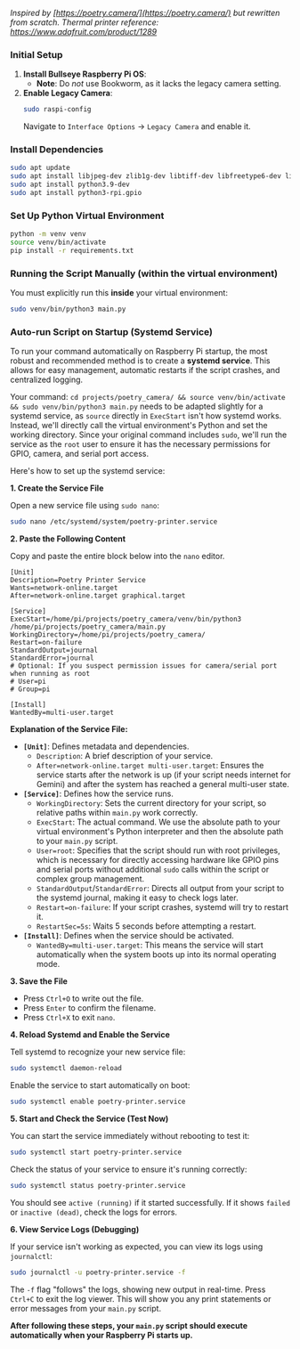 *Inspired by [https://poetry.camera/](https://poetry.camera/) but rewritten from scratch.*
*Thermal printer reference: https://www.adafruit.com/product/1289*

### Initial Setup

1.  **Install Bullseye Raspberry Pi OS**:
      * **Note**: Do *not* use Bookworm, as it lacks the legacy camera setting.
2.  **Enable Legacy Camera**:
    ```bash
    sudo raspi-config
    ```
    Navigate to `Interface Options` -\> `Legacy Camera` and enable it.

### Install Dependencies

```bash
sudo apt update
sudo apt install libjpeg-dev zlib1g-dev libtiff-dev libfreetype6-dev liblcms2-dev libwebp-dev tcl-dev tk-dev
sudo apt install python3.9-dev
sudo apt install python3-rpi.gpio
```

### Set Up Python Virtual Environment

```bash
python -m venv venv
source venv/bin/activate
pip install -r requirements.txt
```

### Running the Script Manually (within the virtual environment)

You must explicitly run this **inside** your virtual environment:

```bash
sudo venv/bin/python3 main.py
```

### Auto-run Script on Startup (Systemd Service)

To run your command automatically on Raspberry Pi startup, the most robust and recommended method is to create a **systemd service**. This allows for easy management, automatic restarts if the script crashes, and centralized logging.

Your command: `cd projects/poetry_camera/ && source venv/bin/activate && sudo venv/bin/python3 main.py` needs to be adapted slightly for a systemd service, as `source` directly in `ExecStart` isn't how systemd works. Instead, we'll directly call the virtual environment's Python and set the working directory. Since your original command includes `sudo`, we'll run the service as the `root` user to ensure it has the necessary permissions for GPIO, camera, and serial port access.

Here's how to set up the systemd service:

**1. Create the Service File**

Open a new service file using `sudo nano`:

```bash
sudo nano /etc/systemd/system/poetry-printer.service
```

**2. Paste the Following Content**

Copy and paste the entire block below into the `nano` editor.

```
[Unit]
Description=Poetry Printer Service
Wants=network-online.target
After=network-online.target graphical.target

[Service]
ExecStart=/home/pi/projects/poetry_camera/venv/bin/python3 /home/pi/projects/poetry_camera/main.py
WorkingDirectory=/home/pi/projects/poetry_camera/
Restart=on-failure
StandardOutput=journal
StandardError=journal
# Optional: If you suspect permission issues for camera/serial port when running as root
# User=pi
# Group=pi

[Install]
WantedBy=multi-user.target
```

**Explanation of the Service File:**

  * **`[Unit]`**: Defines metadata and dependencies.
      * `Description`: A brief description of your service.
      * `After=network-online.target multi-user.target`: Ensures the service starts after the network is up (if your script needs internet for Gemini) and after the system has reached a general multi-user state.
  * **`[Service]`**: Defines how the service runs.
      * `WorkingDirectory`: Sets the current directory for your script, so relative paths within `main.py` work correctly.
      * `ExecStart`: The actual command. We use the absolute path to your virtual environment's Python interpreter and then the absolute path to your `main.py` script.
      * `User=root`: Specifies that the script should run with root privileges, which is necessary for directly accessing hardware like GPIO pins and serial ports without additional `sudo` calls within the script or complex group management.
      * `StandardOutput`/`StandardError`: Directs all output from your script to the systemd journal, making it easy to check logs later.
      * `Restart=on-failure`: If your script crashes, systemd will try to restart it.
      * `RestartSec=5s`: Waits 5 seconds before attempting a restart.
  * **`[Install]`**: Defines when the service should be activated.
      * `WantedBy=multi-user.target`: This means the service will start automatically when the system boots up into its normal operating mode.

**3. Save the File**

  * Press `Ctrl+O` to write out the file.
  * Press `Enter` to confirm the filename.
  * Press `Ctrl+X` to exit `nano`.

**4. Reload Systemd and Enable the Service**

Tell systemd to recognize your new service file:

```bash
sudo systemctl daemon-reload
```

Enable the service to start automatically on boot:

```bash
sudo systemctl enable poetry-printer.service
```

**5. Start and Check the Service (Test Now)**

You can start the service immediately without rebooting to test it:

```bash
sudo systemctl start poetry-printer.service
```

Check the status of your service to ensure it's running correctly:

```bash
sudo systemctl status poetry-printer.service
```

You should see `active (running)` if it started successfully. If it shows `failed` or `inactive (dead)`, check the logs for errors.

**6. View Service Logs (Debugging)**

If your service isn't working as expected, you can view its logs using `journalctl`:

```bash
sudo journalctl -u poetry-printer.service -f
```

The `-f` flag "follows" the logs, showing new output in real-time. Press `Ctrl+C` to exit the log viewer. This will show you any print statements or error messages from your `main.py` script.

**After following these steps, your `main.py` script should execute automatically when your Raspberry Pi starts up.**
